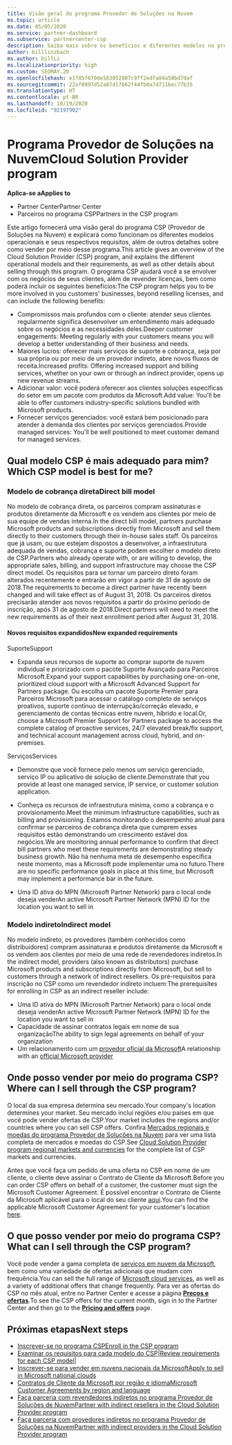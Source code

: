 ```yaml
---
title: Visão geral do programa Provedor de Soluções na Nuvem
ms.topic: article
ms.date: 05/05/2020
ms.service: partner-dashboard
ms.subservice: partnercenter-csp
description: Saiba mais sobre os benefícios e diferentes modelos no programa CSP (Provedor de Soluções na Nuvem) para ajudar sua empresa a crescer com novos clientes e uma nova experiência.
author: billlinzbach
ms.author: billLi
ms.localizationpriority: high
ms.custom: SEOMAY.20
ms.openlocfilehash: e1f85f670de583052807c9ff2edfa84a50bd7daf
ms.sourcegitcommit: 22af0997d52a87417b62f44fb0a7d711bec77b35
ms.translationtype: HT
ms.contentlocale: pt-BR
ms.lasthandoff: 10/19/2020
ms.locfileid: "92197902"
---
```

# <a name="cloud-solution-provider-program"></a><span data-ttu-id="aa350-103">Programa Provedor de Soluções na Nuvem</span><span class="sxs-lookup"><span data-stu-id="aa350-103">Cloud Solution Provider program</span></span> 

<span data-ttu-id="aa350-104">**Aplica-se a**</span><span class="sxs-lookup"><span data-stu-id="aa350-104">**Applies to**</span></span>

- <span data-ttu-id="aa350-105">Partner Center</span><span class="sxs-lookup"><span data-stu-id="aa350-105">Partner Center</span></span>
- <span data-ttu-id="aa350-106">Parceiros no programa CSP</span><span class="sxs-lookup"><span data-stu-id="aa350-106">Partners in the CSP program</span></span>

<span data-ttu-id="aa350-107">Este artigo fornecerá uma visão geral do programa CSP (Provedor de Soluções na Nuvem) e explicará como funcionam os diferentes modelos operacionais e seus respectivos requisitos, além de outros detalhes sobre como vender por meio desse programa.</span><span class="sxs-lookup"><span data-stu-id="aa350-107">This article gives an overview of the Cloud Solution Provider (CSP) program, and explains the different operational models and their requirements, as well as other details about selling through this program.</span></span>  <span data-ttu-id="aa350-108">O programa CSP ajudará você a se envolver com os negócios de seus clientes, além de revender licenças, bem como poderá incluir os seguintes benefícios:</span><span class="sxs-lookup"><span data-stu-id="aa350-108">The CSP program helps you to be more involved in you customers' businesses, beyond reselling licenses, and can include the following benefits:</span></span> 

- <span data-ttu-id="aa350-109">Compromissos mais profundos com o cliente: atender seus clientes regularmente significa desenvolver um entendimento mais adequado sobre os negócios e as necessidades deles.</span><span class="sxs-lookup"><span data-stu-id="aa350-109">Deeper customer engagements: Meeting regularly with your customers means you will develop a better understanding of their business and needs.</span></span>
- <span data-ttu-id="aa350-110">Maiores lucros: oferecer mais serviços de suporte e cobrança, seja por sua própria ou por meio de um provedor indireto, abre novos fluxos de receita.</span><span class="sxs-lookup"><span data-stu-id="aa350-110">Increased profits: Offering increased support and billing services, whether on your own or through an indirect provider, opens up new revenue streams.</span></span>  
- <span data-ttu-id="aa350-111">Adicionar valor: você poderá oferecer aos clientes soluções específicas do setor em um pacote com produtos da Microsoft.</span><span class="sxs-lookup"><span data-stu-id="aa350-111">Add value: You'll be able to offer customers industry-specific solutions bundled with Microsoft products.</span></span>
- <span data-ttu-id="aa350-112">Fornecer serviços gerenciados: você estará bem posicionado para atender à demanda dos clientes por serviços gerenciados.</span><span class="sxs-lookup"><span data-stu-id="aa350-112">Provide managed services: You'll be well positioned to meet customer demand for managed services.</span></span> 

## <a name="which-csp-model-is-best-for-me"></a><span data-ttu-id="aa350-113">Qual modelo CSP é mais adequado para mim?</span><span class="sxs-lookup"><span data-stu-id="aa350-113">Which CSP model is best for me?</span></span>

### <a name="direct-bill-model"></a><span data-ttu-id="aa350-114">Modelo de cobrança direta</span><span class="sxs-lookup"><span data-stu-id="aa350-114">Direct bill model</span></span>

 <span data-ttu-id="aa350-115">No modelo de cobrança direta, os parceiros compram assinaturas e produtos diretamente da Microsoft e os vendem aos clientes por meio de sua equipe de vendas interna.</span><span class="sxs-lookup"><span data-stu-id="aa350-115">In the direct bill model, partners purchase Microsoft products and subscriptions directly from Microsoft and sell them directly to their customers through their in-house sales staff.</span></span> <span data-ttu-id="aa350-116">Os parceiros que já usam, ou que estejam dispostos a desenvolver, a infraestrutura adequada de vendas, cobrança e suporte podem escolher o modelo direto de CSP.</span><span class="sxs-lookup"><span data-stu-id="aa350-116">Partners who already operate with, or are willing to develop, the appropriate sales, billing, and support infrastructure may choose the CSP direct model.</span></span> <span data-ttu-id="aa350-117">Os requisitos para se tornar um parceiro direto foram alterados recentemente e entrarão em vigor a partir de 31 de agosto de 2018.</span><span class="sxs-lookup"><span data-stu-id="aa350-117">The requirements to become a direct partner have recently been changed and will take effect as of August 31, 2018.</span></span> <span data-ttu-id="aa350-118">Os parceiros diretos precisarão atender aos novos requisitos a partir do próximo período de inscrição, após 31 de agosto de 2018.</span><span class="sxs-lookup"><span data-stu-id="aa350-118">Direct partners will need to meet the new requirements as of their next enrollment period after August 31, 2018.</span></span>

#### <a name="new-expanded-requirements"></a><span data-ttu-id="aa350-119">Novos requisitos expandidos</span><span class="sxs-lookup"><span data-stu-id="aa350-119">New expanded requirements</span></span>

<span data-ttu-id="aa350-120">Suporte</span><span class="sxs-lookup"><span data-stu-id="aa350-120">Support</span></span>

- <span data-ttu-id="aa350-121">Expanda seus recursos de suporte ao comprar suporte de nuvem individual e priorizado com o pacote Suporte Avançado para Parceiros Microsoft.</span><span class="sxs-lookup"><span data-stu-id="aa350-121">Expand your support capabilities by purchasing one-on-one, prioritized cloud support with a Microsoft Advanced Support for Partners package.</span></span> <span data-ttu-id="aa350-122">Ou escolha um pacote Suporte Premier para Parceiros Microsoft para acessar o catálogo completo de serviços proativos, suporte contínuo de interrupção/correção elevado, e gerenciamento de contas técnicas entre nuvem, híbrido e local.</span><span class="sxs-lookup"><span data-stu-id="aa350-122">Or, choose a Microsoft Premier Support for Partners package to access the complete catalog of proactive services, 24/7 elevated break/fix support, and technical account management across cloud, hybrid, and on-premises.</span></span>

<span data-ttu-id="aa350-123">Serviços</span><span class="sxs-lookup"><span data-stu-id="aa350-123">Services</span></span>

- <span data-ttu-id="aa350-124">Demonstre que você fornece pelo menos um serviço gerenciado, serviço IP ou aplicativo de solução de cliente.</span><span class="sxs-lookup"><span data-stu-id="aa350-124">Demonstrate that you provide at least one managed service, IP service, or customer solution application.</span></span> 

- <span data-ttu-id="aa350-125">Conheça os recursos de infraestrutura mínima, como a cobrança e o provisionamento.</span><span class="sxs-lookup"><span data-stu-id="aa350-125">Meet the minimum infrastructure capabilities, such as billing and provisioning.</span></span> <span data-ttu-id="aa350-126">Estamos monitorando o desempenho anual para confirmar se parceiros de cobrança direta que cumprem esses requisitos estão demonstrando um crescimento estável dos negócios.</span><span class="sxs-lookup"><span data-stu-id="aa350-126">We are monitoring annual performance to confirm that direct bill partners who meet these requirements are demonstrating steady business growth.</span></span> <span data-ttu-id="aa350-127">Não há nenhuma meta de desempenho específica neste momento, mas a Microsoft pode implementar uma no futuro.</span><span class="sxs-lookup"><span data-stu-id="aa350-127">There are no specific performance goals in place at this time, but Microsoft may implement a performance bar in the future.</span></span>

- <span data-ttu-id="aa350-128">Uma ID ativa do MPN (Microsoft Partner Network) para o local onde deseja vender</span><span class="sxs-lookup"><span data-stu-id="aa350-128">An active Microsoft Partner Network (MPN) ID for the location you want to sell in</span></span>

### <a name="indirect-model"></a><span data-ttu-id="aa350-129">Modelo indireto</span><span class="sxs-lookup"><span data-stu-id="aa350-129">Indirect model</span></span>

<span data-ttu-id="aa350-130">No modelo indireto, os provedores (também conhecidos como distribuidores) compram assinaturas e produtos diretamente da Microsoft e os vendem aos clientes por meio de uma rede de revendedores indiretos.</span><span class="sxs-lookup"><span data-stu-id="aa350-130">In the indirect model, providers (also known as distributors) purchase Microsoft products and subscriptions directly from Microsoft, but sell to customers through a network of indirect resellers.</span></span> <span data-ttu-id="aa350-131">Os pré-requisitos para inscrição no CSP como um revendedor indireto incluem:</span><span class="sxs-lookup"><span data-stu-id="aa350-131">The prerequisites for enrolling in CSP as an indirect reseller include:</span></span>

- <span data-ttu-id="aa350-132">Uma ID ativa do MPN (Microsoft Partner Network) para o local onde deseja vender</span><span class="sxs-lookup"><span data-stu-id="aa350-132">An active Microsoft Partner Network (MPN) ID for the location you want to sell in</span></span>
- <span data-ttu-id="aa350-133">Capacidade de assinar contratos legais em nome de sua organização</span><span class="sxs-lookup"><span data-stu-id="aa350-133">The ability to sign legal agreements on behalf of your organization</span></span>
- <span data-ttu-id="aa350-134">Um relacionamento com um [provedor oficial da Microsoft](https://partnercenter.microsoft.com/partner/find-a-provider)</span><span class="sxs-lookup"><span data-stu-id="aa350-134">A relationship with an [official Microsoft provider](https://partnercenter.microsoft.com/partner/find-a-provider)</span></span>

## <a name="where-can-i-sell-through-the-csp-program"></a><span data-ttu-id="aa350-135">Onde posso vender por meio do programa CSP?</span><span class="sxs-lookup"><span data-stu-id="aa350-135">Where can I sell through the CSP program?</span></span>

<span data-ttu-id="aa350-136">O local da sua empresa determina seu mercado.</span><span class="sxs-lookup"><span data-stu-id="aa350-136">Your company's location determines your market.</span></span> <span data-ttu-id="aa350-137">Seu mercado inclui regiões e/ou países em que você pode vender ofertas de CSP.</span><span class="sxs-lookup"><span data-stu-id="aa350-137">Your market includes the regions and/or countries where you can sell CSP offers.</span></span> <span data-ttu-id="aa350-138">Confira [Mercados regionais e moedas do programa Provedor de Soluções na Nuvem](regional-authorization-overview.md) para ver uma lista completa de mercados e moedas do CSP.</span><span class="sxs-lookup"><span data-stu-id="aa350-138">See [Cloud Solution Provider program regional markets and currencies](regional-authorization-overview.md) for the complete list of CSP markets and currencies.</span></span>

<span data-ttu-id="aa350-139">Antes que você faça um pedido de uma oferta no CSP em nome de um cliente, o cliente deve assinar o Contrato de Cliente da Microsoft.</span><span class="sxs-lookup"><span data-stu-id="aa350-139">Before you can order CSP offers on behalf of a customer, the customer must sign the Microsoft Customer Agreement.</span></span> <span data-ttu-id="aa350-140">É possível encontrar o Contrato de Cliente da Microsoft aplicável para o local do seu cliente [aqui](agreements.md).</span><span class="sxs-lookup"><span data-stu-id="aa350-140">You can find the applicable Microsoft Customer Agreement for your customer's location [here](agreements.md).</span></span>  

## <a name="what-can-i-sell-through-the-csp-program"></a><span data-ttu-id="aa350-141">O que posso vender por meio do programa CSP?</span><span class="sxs-lookup"><span data-stu-id="aa350-141">What can I sell through the CSP program?</span></span>

<span data-ttu-id="aa350-142">Você pode vender a gama completa de [serviços em nuvem da Microsoft](https://partner.microsoft.com/cloud-solution-provider/products-and-services), bem como uma variedade de ofertas adicionais que mudam com frequência.</span><span class="sxs-lookup"><span data-stu-id="aa350-142">You can sell the full range of [Microsoft cloud services](https://partner.microsoft.com/cloud-solution-provider/products-and-services), as well as a variety of additional offers that change frequently.</span></span> <span data-ttu-id="aa350-143">Para ver as ofertas do CSP no mês atual, entre no Partner Center e acesse a página [**Preços e ofertas**](https://partnercenter.microsoft.com/pcv/sales).</span><span class="sxs-lookup"><span data-stu-id="aa350-143">To see the CSP offers for the current month, sign in to the Partner Center and then go to the [**Pricing and offers**](https://partnercenter.microsoft.com/pcv/sales) page.</span></span>

## <a name="next-steps"></a><span data-ttu-id="aa350-144">Próximas etapas</span><span class="sxs-lookup"><span data-stu-id="aa350-144">Next steps</span></span>

- [<span data-ttu-id="aa350-145">Inscrever-se no programa CSP</span><span class="sxs-lookup"><span data-stu-id="aa350-145">Enroll in the CSP program</span></span>](enrolling-in-the-csp-program.md)
- <span data-ttu-id="aa350-146">[Examinar os requisitos para cada modelo do CSP](https://partnercenter.microsoft.com/partner/cloud-solution-provider)|</span><span class="sxs-lookup"><span data-stu-id="aa350-146">[Review requirements for each CSP model](https://partnercenter.microsoft.com/partner/cloud-solution-provider)|</span></span>
- [<span data-ttu-id="aa350-147">Inscrever-se para vender em nuvens nacionais da Microsoft</span><span class="sxs-lookup"><span data-stu-id="aa350-147">Apply to sell in Microsoft national clouds</span></span>](csp-national-clouds-overview.md)
- [<span data-ttu-id="aa350-148">Contratos de Cliente da Microsoft por região e idioma</span><span class="sxs-lookup"><span data-stu-id="aa350-148">Microsoft Customer Agreements by region and language</span></span>](agreements.md)
- [<span data-ttu-id="aa350-149">Faça parceria com revendedores indiretos no programa Provedor de Soluções de Nuvem</span><span class="sxs-lookup"><span data-stu-id="aa350-149">Partner with indirect resellers in the Cloud Solution Provider program</span></span>](indirect-provider-tasks-in-partner-center.md)
- [<span data-ttu-id="aa350-150">Faça parceria com provedores indiretos no programa Provedor de Soluções na Nuvem</span><span class="sxs-lookup"><span data-stu-id="aa350-150">Partner with indirect providers in the Cloud Solution Provider program</span></span>](indirect-reseller-tasks-in-partner-center.md)
